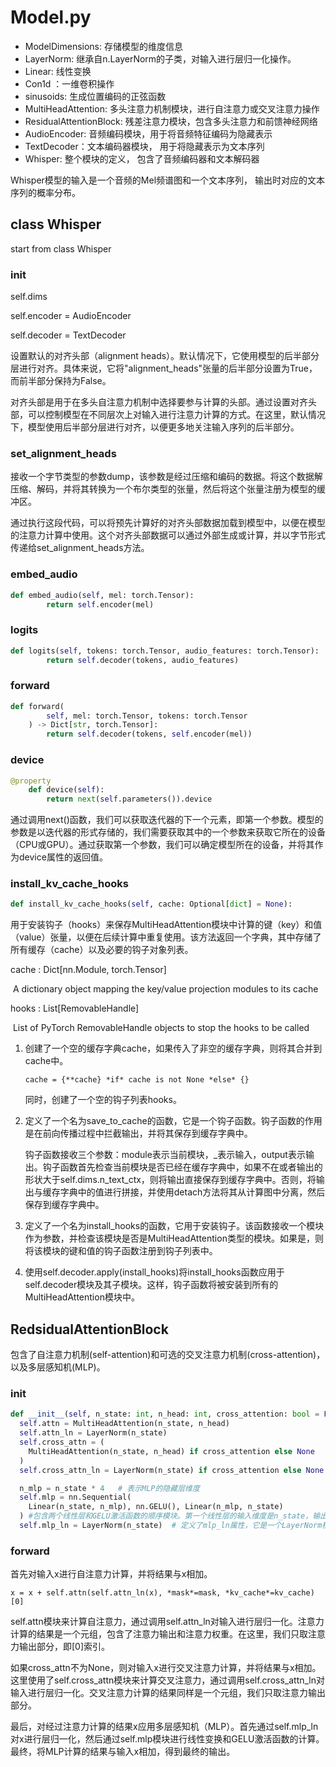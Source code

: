 # Model.py

- ModelDimensions: 存储模型的维度信息
- LayerNorm: 继承自n.LayerNorm的子类，对输入进行层归一化操作。
- Linear:  线性变换
- Con1d ：一维卷积操作
- sinusoids: 生成位置编码的正弦函数
- MultiHeadAttention: 多头注意力机制模块，进行自注意力或交叉注意力操作
- ResidualAttentionBlock: 残差注意力模块，包含多头注意力和前馈神经网络
- AudioEncoder: 音频编码模块，用于将音频特征编码为隐藏表示
- TextDecoder：文本编码器模块， 用于将隐藏表示为文本序列
- Whisper: 整个模块的定义， 包含了音频编码器和文本解码器



Whisper模型的输入是一个音频的Mel频谱图和一个文本序列， 输出时对应的文本序列的概率分布。



## class Whisper

start from class Whisper

### init

self.dims

self.encoder = AudioEncoder

self.decoder = TextDecoder

设置默认的对齐头部（alignment heads）。默认情况下，它使用模型的后半部分层进行对齐。具体来说，它将"alignment_heads"张量的后半部分设置为True，而前半部分保持为False。

对齐头部是用于在多头自注意力机制中选择要参与计算的头部。通过设置对齐头部，可以控制模型在不同层次上对输入进行注意力计算的方式。在这里，默认情况下，模型使用后半部分层进行对齐，以便更多地关注输入序列的后半部分。



### set_alignment_heads

接收一个字节类型的参数dump，该参数是经过压缩和编码的数据。将这个数据解压缩、解码，并将其转换为一个布尔类型的张量，然后将这个张量注册为模型的缓冲区。

通过执行这段代码，可以将预先计算好的对齐头部数据加载到模型中，以便在模型的注意力计算中使用。这个对齐头部数据可以通过外部生成或计算，并以字节形式传递给set_alignment_heads方法。



### embed_audio

```python
def embed_audio(self, mel: torch.Tensor):
        return self.encoder(mel)
```

### logits

```python
def logits(self, tokens: torch.Tensor, audio_features: torch.Tensor):
        return self.decoder(tokens, audio_features)
```

### forward

```python
def forward(
        self, mel: torch.Tensor, tokens: torch.Tensor
    ) -> Dict[str, torch.Tensor]:
        return self.decoder(tokens, self.encoder(mel))
```

### device

```python
@property
    def device(self):
        return next(self.parameters()).device
```

通过调用next()函数，我们可以获取迭代器的下一个元素，即第一个参数。模型的参数是以迭代器的形式存储的，我们需要获取其中的一个参数来获取它所在的设备（CPU或GPU）。通过获取第一个参数，我们可以确定模型所在的设备，并将其作为device属性的返回值。



### install_kv_cache_hooks

```python
def install_kv_cache_hooks(self, cache: Optional[dict] = None):
```

用于安装钩子（hooks）来保存MultiHeadAttention模块中计算的键（key）和值（value）张量，以便在后续计算中重复使用。该方法返回一个字典，其中存储了所有缓存（cache）以及必要的钩子对象列表。



cache : Dict[nn.Module, torch.Tensor]

​            A dictionary object mapping the key/value projection modules to its cache

hooks : List[RemovableHandle]

​            List of PyTorch RemovableHandle objects to stop the hooks to be called



1. 创建了一个空的缓存字典cache，如果传入了非空的缓存字典，则将其合并到cache中。

   `cache = {**cache} *if* cache is not None *else* {}`

   同时，创建了一个空的钩子列表hooks。

2. 定义了一个名为save_to_cache的函数，它是一个钩子函数。钩子函数的作用是在前向传播过程中拦截输出，并将其保存到缓存字典中。

   钩子函数接收三个参数：module表示当前模块，_表示输入，output表示输出。钩子函数首先检查当前模块是否已经在缓存字典中，如果不在或者输出的形状大于self.dims.n_text_ctx，则将输出直接保存到缓存字典中。否则，将输出与缓存字典中的值进行拼接，并使用detach方法将其从计算图中分离，然后保存到缓存字典中。

3. 定义了一个名为install_hooks的函数，它用于安装钩子。该函数接收一个模块作为参数，并检查该模块是否是MultiHeadAttention类型的模块。如果是，则将该模块的键和值的钩子函数注册到钩子列表中。

4. 使用self.decoder.apply(install_hooks)将install_hooks函数应用于self.decoder模块及其子模块。这样，钩子函数将被安装到所有的MultiHeadAttention模块中。



## RedsidualAttentionBlock

包含了自注意力机制(self-attention)和可选的交叉注意力机制(cross-attention)，以及多层感知机(MLP)。

### init

```python
def __init__(self, n_state: int, n_head: int, cross_attention: bool = False):
  self.attn = MultiHeadAttention(n_state, n_head)
  self.attn_ln = LayerNorm(n_state)
  self.cross_attn = (
    MultiHeadAttention(n_state, n_head) if cross_attention else None
  )
  self.cross_attn_ln = LayerNorm(n_state) if cross_attention else None

  n_mlp = n_state * 4	# 表示MLP的隐藏层维度
  self.mlp = nn.Sequential(
    Linear(n_state, n_mlp), nn.GELU(), Linear(n_mlp, n_state)
  )	#包含两个线性层和GELU激活函数的顺序模块。第一个线性层的输入维度是n_state，输出维度是n_mlp；第二个线性层的输入维度是n_mlp，输出维度是n_state。
  self.mlp_ln = LayerNorm(n_state)	# 定义了mlp_ln属性，它是一个LayerNorm模块，用于对MLP计算的结果进行层归一化。
```

### forward

首先对输入x进行自注意力计算，并将结果与x相加。

`x = x + self.attn(self.attn_ln(x), *mask*=mask, *kv_cache*=kv_cache)[0]`

self.attn模块来计算自注意力，通过调用self.attn_ln对输入进行层归一化。注意力计算的结果是一个元组，包含了注意力输出和注意力权重。在这里，我们只取注意力输出部分，即[0]索引。

如果cross_attn不为None，则对输入x进行交叉注意力计算，并将结果与x相加。这里使用了self.cross_attn模块来计算交叉注意力，通过调用self.cross_attn_ln对输入进行层归一化。交叉注意力计算的结果同样是一个元组，我们只取注意力输出部分。

最后，对经过注意力计算的结果x应用多层感知机（MLP）。首先通过self.mlp_ln对x进行层归一化，然后通过self.mlp模块进行线性变换和GELU激活函数的计算。最终，将MLP计算的结果与输入x相加，得到最终的输出。




